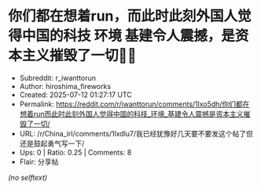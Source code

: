 # 你们都在想着run，而此时此刻外国人觉得中国的科技 环境 基建令人震撼，是资本主义摧毁了一切🤣🤣

- Subreddit: r_iwanttorun
- Author: hiroshima_fireworks
- Created: 2025-07-12 01:27:17 UTC
- Permalink: https://reddit.com/r/iwanttorun/comments/1lxo5dh/你们都在想着run而此时此刻外国人觉得中国的科技_环境_基建令人震撼是资本主义摧毁了一切/
- URL: /r/China_irl/comments/1lxdlu7/我已经犹豫好几天要不要发这个帖了但还是鼓起勇气写一下/
- Ups: 0 | Ratio: 0.25 | Comments: 8
- Flair: 分享帖

_(no selftext)_
